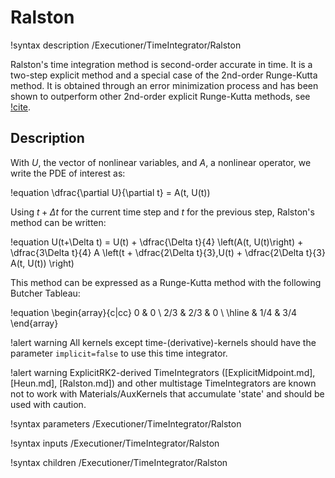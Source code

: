 # Ralston

!syntax description /Executioner/TimeIntegrator/Ralston

Ralston's time integration method is second-order accurate in time. It is a two-step explicit
method and a special case of the 2nd-order Runge-Kutta method. It is obtained through an error minimization
process and has been shown to outperform other 2nd-order explicit Runge-Kutta methods, see [!cite](ralston1962).

## Description

With $U$, the vector of nonlinear variables, and $A$, a nonlinear operator,
we write the PDE of interest as:

!equation
\dfrac{\partial U}{\partial t} = A(t, U(t))

Using $t+\Delta t$ for the current time step and $t$ for the previous step,
Ralston's method can be written:

!equation
U(t+\Delta t) = U(t) + \dfrac{\Delta t}{4} \left(A(t, U(t)\right) +  \dfrac{3\Delta t}{4} A \left(t + \dfrac{2\Delta t}{3},U(t) + \dfrac{2\Delta t}{3} A(t, U(t)) \right)

This method can be expressed as a Runge-Kutta method with the following Butcher Tableau:

!equation
\begin{array}{c|cc}
0 & 0 \\
2/3 & 2/3 & 0 \\
\hline
    &  1/4 & 3/4
\end{array}

!alert warning
All kernels except time-(derivative)-kernels should have the parameter `implicit=false` to use this
time integrator.

!alert warning
ExplicitRK2-derived TimeIntegrators ([ExplicitMidpoint.md], [Heun.md], [Ralston.md]) and other multistage
TimeIntegrators are known not to work with Materials/AuxKernels that accumulate 'state' and
should be used with caution.

!syntax parameters /Executioner/TimeIntegrator/Ralston

!syntax inputs /Executioner/TimeIntegrator/Ralston

!syntax children /Executioner/TimeIntegrator/Ralston
